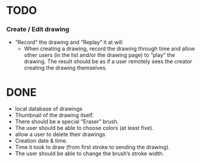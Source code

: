 #  TODO

### Create / Edit drawing

* “Record” the drawing and “Replay” it at will
    * When creating a drawing, record the drawing through time and allow other users (in the list and/or the drawing page) to “play” the drawing. The result should be as if a user remotely sees the creator creating the drawing themselves.

# DONE

* local database of drawings
* Thumbnail of the drawing itself.
* There should be a special “Eraser” brush.
* The user should be able to choose colors (at least five).
* allow a user to delete their drawings
* Creation date & time.
* Time it took to draw (from first stroke to sending the drawing).
* The user should be able to change the brush’s stroke width.
